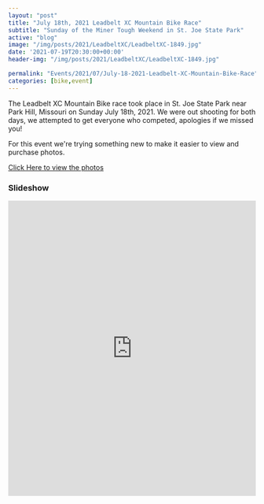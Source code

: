 ```yaml
---
layout: "post"
title: "July 18th, 2021 Leadbelt XC Mountain Bike Race"
subtitle: "Sunday of the Miner Tough Weekend in St. Joe State Park"
active: "blog"
image: "/img/posts/2021/LeadbeltXC/LeadbeltXC-1849.jpg"
date: '2021-07-19T20:30:00+00:00'
header-img: "/img/posts/2021/LeadbeltXC/LeadbeltXC-1849.jpg"

permalink: "Events/2021/07/July-18-2021-Leadbelt-XC-Mountain-Bike-Race"
categories: [bike,event]
---
```

The Leadbelt XC Mountain Bike race took place in St. Joe State Park near Park Hill, Missouri on Sunday July 18th, 2021. We were out shooting for both days, we attempted to get everyone who competed, apologies if we missed you! 

For this event we're trying something new to make it easier to view and purchase photos. 

[Click Here to view the photos](https://photos.rainbowmarks.com/2021/Bikes/2021-Leadbelt-XC)

### Slideshow ###
<iframe src="https://photos.rainbowmarks.com/frame/slideshow?key=5Sm3RZ&speed=3&transition=fade&autoStart=1&captions=0&navigation=0&playButton=0&randomize=0&transitionSpeed=2" width="100%" height="600" frameborder="no" scrolling="no"></iframe>